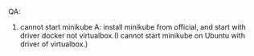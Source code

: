QA:
1. cannot start minikube
A: install minikube from official, and start with driver docker not virtualbox.(I cannot start minikube on Ubuntu with driver of virtualbox.)
